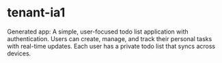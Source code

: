 # tenant-ia1
Generated app: A simple, user-focused todo list application with authentication. Users can create, manage, and track their personal tasks with real-time updates. Each user has a private todo list that syncs across devices.

